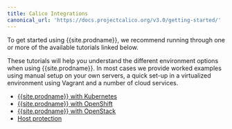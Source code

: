 ```yaml
---
title: Calico Integrations
canonical_url: 'https://docs.projectcalico.org/v3.0/getting-started/'
---
```


To get started using {{site.prodname}}, we recommend running through one or more of the
available tutorials linked below.

These tutorials will help you understand the different environment options when
using {{site.prodname}}.  In most cases we provide worked examples using manual setup on
your own servers, a quick set-up in a virtualized environment using Vagrant and
a number of cloud services.

- [{{site.prodname}} with Kubernetes](kubernetes)
- [{{site.prodname}} with OpenShift](openshift/installation)
- [{{site.prodname}} with OpenStack](openstack)
- [Host protection](bare-metal/bare-metal)

